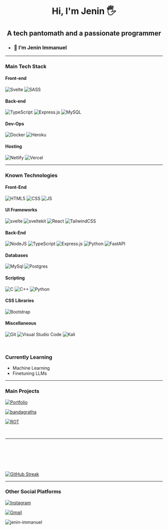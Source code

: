<div align="center" border-radius= 50%>

<!-- ![avatar](https://github.com/iamevs/images/blob/main/monkey_1.png?raw=true) -->

</div>

<div align="center">

# Hi, I'm Jenin 🖐️

<h2>
A tech pantomath and a passionate programmer
<br>
</h2>

</div>

<!--![Your Repository’s Stats](https://github-readme-stats.vercel.app/api?username=iamevs&show_icons=true)-->
<h3>
  
- 👋 I’m Jenin Immanuel

 </h3>
  
<hr>

<div>
<h3>Main Tech Stack</h3>
  
  <h4>Front-end</h4>
  
  ![Svelte](https://img.shields.io/badge/svelte-%23f1413d.svg?style=for-the-badge&logo=svelte&logoColor=white)  ![SASS](https://img.shields.io/badge/SASS-hotpink.svg?style=for-the-badge&logo=SASS&logoColor=white) 
  
  <h4>Back-end</h3>
  
  ![TypeScript](https://img.shields.io/badge/typescript-%23007ACC.svg?style=for-the-badge&logo=typescript&logoColor=white)  ![Express.js](https://img.shields.io/badge/express.js-%23404d59.svg?style=for-the-badge&logo=express&logoColor=%2361DAFB) ![MySQL](https://img.shields.io/badge/mysql-%2300f.svg?style=for-the-badge&logo=mysql&logoColor=white)
  
  <h4>Dev-Ops</h4>
  
  ![Docker](https://img.shields.io/badge/docker-%230db7ed.svg?style=for-the-badge&logo=docker&logoColor=white)  ![Heroku](https://img.shields.io/badge/heroku-%23430098.svg?style=for-the-badge&logo=heroku&logoColor=white)
  
  <h4>Hosting</h4>
  
  ![Netlify](https://img.shields.io/badge/netlify-%23000000.svg?style=for-the-badge&logo=netlify&logoColor=#00C7B7)   ![Vercel](https://img.shields.io/badge/vercel-%23000000.svg?style=for-the-badge&logo=vercel&logoColor=white)
</div>

<hr>

<div>
  
<h3>
 Known Technologies
</h3>
  
  <h4> Front-End </h4>

  ![HTML5](https://img.shields.io/badge/HTML5-E34F26?style=for-the-badge&logo=html5&logoColor=white)    ![CSS](https://img.shields.io/badge/CSS3-1572B6?style=for-the-badge&logo=css3&logoColor=white)   ![JS](https://img.shields.io/badge/JavaScript-F7DF1E?style=for-the-badge&logo=javascript&logoColor=black)   

<h4>UI Frameworks</h4>
  
  ![svelte](https://img.shields.io/badge/Svelte-4A4A55?style=for-the-badge&logo=svelte&logoColor=FF3E00) ![sveltekit](https://img.shields.io/badge/SvelteKit-4A4A55?style=for-the-badge&logo=svelte&logoColor=FF3E00) ![React](https://img.shields.io/badge/React-20232A?style=for-the-badge&logo=react&logoColor=61DAFB) ![TailwindCSS](https://img.shields.io/badge/tailwindcss-%2338B2AC.svg?style=for-the-badge&logo=tailwind-css&logoColor=white)  
  
<h4> Back-End </h4>  
  
![NodeJS](https://img.shields.io/badge/node.js-6DA55F?style=for-the-badge&logo=node.js&logoColor=white)   ![TypeScript](https://img.shields.io/badge/typescript-%23007ACC.svg?style=for-the-badge&logo=typescript&logoColor=white) ![Express.js](https://img.shields.io/badge/express.js-%23404d59.svg?style=for-the-badge&logo=express&logoColor=%2361DAFB) ![Python](https://img.shields.io/badge/Python-14354C?style=for-the-badge&logo=python&logoColor=white) ![FastAPI](https://img.shields.io/badge/FastAPI-005571?style=for-the-badge&logo=fastapi)
  
  <h4>Databases</h4>
  
  ![MySql](https://img.shields.io/badge/MySQL-563D7C?style=for-the-badge&logo=mysql&logoColor=white) ![Postgres](https://img.shields.io/badge/postgres-%23316192.svg?style=for-the-badge&logo=postgresql&logoColor=white)
  
  <h4>Scripting</h4>
  
  ![C](	https://img.shields.io/badge/C-00599C?style=for-the-badge&logo=c&logoColor=white)  ![C++](https://img.shields.io/badge/C%2B%2B-00599C?style=for-the-badge&logo=c%2B%2B&logoColor=white)  ![Python](https://img.shields.io/badge/Python-1572B6?style=for-the-badge&logo=python&logoColor=white) 
  
  <h4>CSS Libraries</h4>
  
  ![Bootstrap](https://img.shields.io/badge/Bootstrap-563D7C?style=for-the-badge&logo=bootstrap&logoColor=white)
  
  <h4>Miscellaneous</h4>
  
  ![Git](https://img.shields.io/badge/git-%23F05033.svg?style=for-the-badge&logo=git&logoColor=white) 	![Visual Studio Code](https://img.shields.io/badge/Visual%20Studio%20Code-0078d7.svg?style=for-the-badge&logo=visual-studio-code&logoColor=white) ![Kali](https://img.shields.io/badge/Kali-268BEE?style=for-the-badge&logo=kalilinux&logoColor=white)
  
  <br />
  <h3>Currently Learning</h3>
  
  - Machine Learning
  - Finetuning LLMs
  

 
</div>

<!-- <div align="center">

![Your Repository’s Stats](https://github-readme-stats.vercel.app/api?username=jenin-immanuel&show_icons=true)

</div> -->

<div>
  
<hr>
  
<div>
  
  <h3> Main Projects </h3>
  
  
  <a href="http://jeninimmanuel.netlify.app" target="_blank">
  
  ![Portfolio](https://img.shields.io/badge/Portfolio-%23000000.svg?style=for-the-badge&logo=firefox&logoColor=#FF7139)
  
  </a>
  
  <a href="http://bandagratha.netlify.app" target="_blank">
    
  ![bandagratha](https://img.shields.io/badge/bandagratha-%23000000.svg?style=for-the-badge&logo=markdown&logoColor=white)
     
  </a>
  
  <a href="https://rajaniraiyn.github.io/rot-landing-page" target="_blank">
  
  ![ROT](https://img.shields.io/badge/rot-%23F15A2C.svg?style=for-the-badge&logo=unraid&logoColor=white)
  
  </a>
</div>

 <br><hr>
 
  
  
<p align="center"> <a href="https://github.com/ryo-ma/github-profile-trophy"><img src="https://github-profile-trophy.vercel.app/?username=jenin-immanuel" alt="" /></a> </p>

<p><img align="center" src="https://github-readme-stats.vercel.app/api/top-langs?username=jenin-immanuel&show_icons=true&locale=en&layout=compact" alt="" /></p><br>

<p>&nbsp;<img align="center" src="https://github-readme-stats.vercel.app/api?username=jenin-immanuel&show_icons=true&locale=en" alt="" /></p>

[![GitHub Streak](https://streak-stats.demolab.com?user=Jenin-Immanuel&theme=radical)](https://git.io/streak-stats)

 <hr>
  
  <h3> Other Social Platforms </h3>
  
<a href="https://www.instagram.com/jeninimmanuel/" target="_blank">

![Instagram](https://img.shields.io/badge/JeninImmanuel-%23E4405F.svg?style=for-the-badge&logo=Instagram&logoColor=white)
  
</a>   <a href="mailto:jeninimmi2003@gmail.com" target="_blank">

![Gmail](https://img.shields.io/badge/Gmail-D14836?style=for-the-badge&logo=gmail&logoColor=white)

</a>


</div>

<p align="left"> <img src="https://komarev.com/ghpvc/?username=jenin-immanuel&label=Profile%20views&color=0e75b6&style=flat" alt="jenin-immanuel" /> </p>




